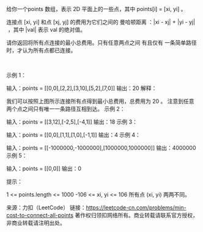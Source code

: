 给你一个points 数组，表示 2D 平面上的一些点，其中 points[i] = [xi, yi] 。

连接点 [xi, yi] 和点 [xj, yj] 的费用为它们之间的 曼哈顿距离 ：|xi - xj| + |yi - yj| ，其中 |val| 表示 val 的绝对值。

请你返回将所有点连接的最小总费用。只有任意两点之间 有且仅有 一条简单路径时，才认为所有点都已连接。

 

示例 1：



输入：points = [[0,0],[2,2],[3,10],[5,2],[7,0]]
输出：20
解释：

我们可以按照上图所示连接所有点得到最小总费用，总费用为 20 。
注意到任意两个点之间只有唯一一条路径互相到达。
示例 2：

输入：points = [[3,12],[-2,5],[-4,1]]
输出：18
示例 3：

输入：points = [[0,0],[1,1],[1,0],[-1,1]]
输出：4
示例 4：

输入：points = [[-1000000,-1000000],[1000000,1000000]]
输出：4000000
示例 5：

输入：points = [[0,0]]
输出：0
 

提示：

1 <= points.length <= 1000
-106 <= xi, yi <= 106
所有点 (xi, yi) 两两不同。

来源：力扣（LeetCode）
链接：https://leetcode-cn.com/problems/min-cost-to-connect-all-points
著作权归领扣网络所有。商业转载请联系官方授权，非商业转载请注明出处。